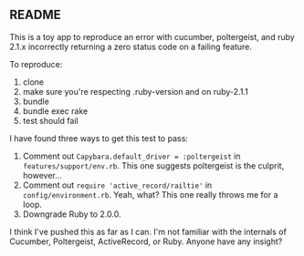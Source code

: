 ## README

This is a toy app to reproduce an error with cucumber, poltergeist, and ruby 2.1.x incorrectly returning a zero status code on a failing feature.

To reproduce:

1. clone
2. make sure you're respecting .ruby-version and on ruby-2.1.1
3. bundle
4. bundle exec rake
5. test should fail

I have found three ways to get this test to pass:

1. Comment out `Capybara.default_driver = :poltergeist` in `features/support/env.rb`. This one suggests poltergeist is the culprit, however...
2. Comment out `require 'active_record/railtie'` in `config/environment.rb`. Yeah, what? This one really throws me for a loop.
3. Downgrade Ruby to 2.0.0.

I think I've pushed this as far as I can. I'm not familiar with the internals of Cucumber, Poltergeist, ActiveRecord, or Ruby. Anyone have any insight?

